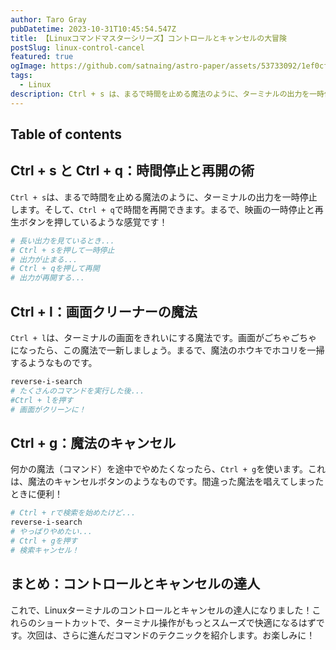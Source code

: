 ```yaml
---
author: Taro Gray
pubDatetime: 2023-10-31T10:45:54.547Z
title: 【Linuxコマンドマスターシリーズ】コントロールとキャンセルの大冒険
postSlug: linux-control-cancel
featured: true
ogImage: https://github.com/satnaing/astro-paper/assets/53733092/1ef0cf03-8137-4d67-ac81-84a032119e3a
tags:
  - Linux
description: Ctrl + s は、まるで時間を止める魔法のように、ターミナルの出力を一時停止します。そして、`Ctrl + q`で時間を再開できます。まるで、映画の一時停止と再生ボタンを押しているような感覚です！
---
```


## Table of contents

## Ctrl + s と Ctrl + q：時間停止と再開の術

`Ctrl + s`は、まるで時間を止める魔法のように、ターミナルの出力を一時停止します。そして、`Ctrl + q`で時間を再開できます。まるで、映画の一時停止と再生ボタンを押しているような感覚です！

```bash
# 長い出力を見ているとき...
# Ctrl + sを押して一時停止
# 出力が止まる...
# Ctrl + qを押して再開
# 出力が再開する...
```

## Ctrl + l：画面クリーナーの魔法

`Ctrl + l`は、ターミナルの画面をきれいにする魔法です。画面がごちゃごちゃになったら、この魔法で一新しましょう。まるで、魔法のホウキでホコリを一掃するようなものです。

```bash
reverse-i-search
# たくさんのコマンドを実行した後...
#Ctrl + lを押す
# 画面がクリーンに！
```

## Ctrl + g：魔法のキャンセル

何かの魔法（コマンド）を途中でやめたくなったら、`Ctrl + g`を使います。これは、魔法のキャンセルボタンのようなものです。間違った魔法を唱えてしまったときに便利！

```bash
# Ctrl + rで検索を始めたけど...
reverse-i-search
# やっぱりやめたい...
# Ctrl + gを押す
# 検索キャンセル！
```

## まとめ：コントロールとキャンセルの達人

これで、Linuxターミナルのコントロールとキャンセルの達人になりました！これらのショートカットで、ターミナル操作がもっとスムーズで快適になるはずです。次回は、さらに進んだコマンドのテクニックを紹介します。お楽しみに！

